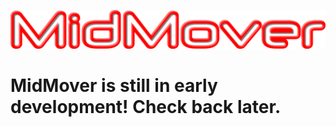 ![](https://raw.githubusercontent.com/CE-Studio/MidMover/master/Assets/Sprites/mmbanner.png)

# MidMover is still in early development! Check back later.
